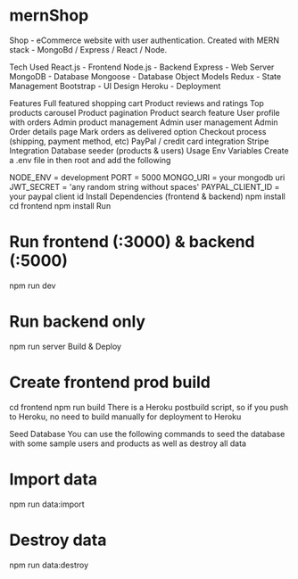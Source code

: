 # mernShop
Shop - eCommerce website with user authentication. Created with MERN stack - MongoBd / Express / React / Node.


Tech Used
React.js - Frontend
Node.js - Backend
Express - Web Server
MongoDB - Database
Mongoose - Database Object Models
Redux - State Management
Bootstrap - UI Design
Heroku - Deployment

Features
Full featured shopping cart
Product reviews and ratings
Top products carousel
Product pagination
Product search feature
User profile with orders
Admin product management
Admin user management
Admin Order details page
Mark orders as delivered option
Checkout process (shipping, payment method, etc)
PayPal / credit card integration
Stripe Integration
Database seeder (products & users)
Usage
Env Variables
Create a .env file in then root and add the following

NODE_ENV = development
PORT = 5000
MONGO_URI = your mongodb uri
JWT_SECRET = 'any random string without spaces'
PAYPAL_CLIENT_ID = your paypal client id
Install Dependencies (frontend & backend)
npm install
cd frontend
npm install
Run
# Run frontend (:3000) & backend (:5000)
npm run dev

# Run backend only
npm run server
Build & Deploy
# Create frontend prod build
cd frontend
npm run build
There is a Heroku postbuild script, so if you push to Heroku, no need to build manually for deployment to Heroku

Seed Database
You can use the following commands to seed the database with some sample users and products as well as destroy all data

# Import data
npm run data:import

# Destroy data
npm run data:destroy
